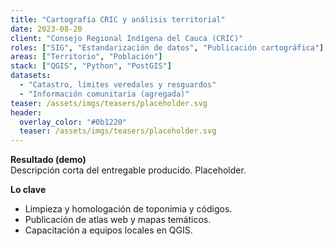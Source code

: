 ```yaml
---
title: "Cartografía CRIC y análisis territorial"
date: 2023-08-20
client: "Consejo Regional Indígena del Cauca (CRIC)"
roles: ["SIG", "Estandarización de datos", "Publicación cartográfica"]
areas: ["Territorio", "Población"]
stack: ["QGIS", "Python", "PostGIS"]
datasets:
  - "Catastro, límites veredales y resguardos"
  - "Información comunitaria (agregada)"
teaser: /assets/imgs/teasers/placeholder.svg
header:
  overlay_color: "#0b1220"
  teaser: /assets/imgs/teasers/placeholder.svg
---
```


**Resultado (demo)**  
Descripción corta del entregable producido. Placeholder.

**Lo clave**
- Limpieza y homologación de toponimia y códigos.
- Publicación de atlas web y mapas temáticos.
- Capacitación a equipos locales en QGIS.
